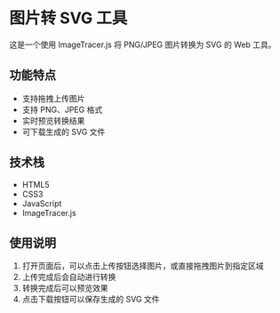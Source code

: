 # 图片转 SVG 工具

这是一个使用 ImageTracer.js 将 PNG/JPEG 图片转换为 SVG 的 Web 工具。

## 功能特点
- 支持拖拽上传图片
- 支持 PNG、JPEG 格式
- 实时预览转换结果
- 可下载生成的 SVG 文件

## 技术栈
- HTML5
- CSS3
- JavaScript
- ImageTracer.js

## 使用说明
1. 打开页面后，可以点击上传按钮选择图片，或直接拖拽图片到指定区域
2. 上传完成后会自动进行转换
3. 转换完成后可以预览效果
4. 点击下载按钮可以保存生成的 SVG 文件 